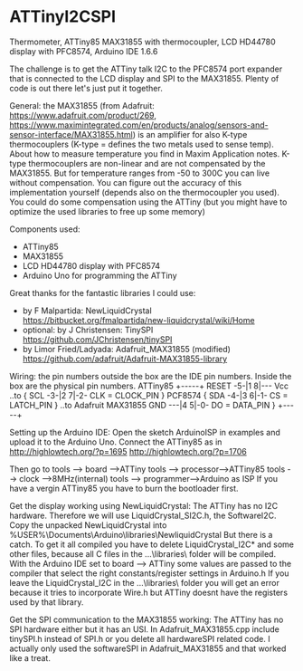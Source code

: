 # ATTinyI2CSPI
Thermometer, ATTiny85 MAX31855 with thermocoupler, LCD HD44780 display with PFC8574, Arduino IDE 1.6.6

The challenge is to get the ATTiny talk I2C to the PFC8574 port expander that is connected to the LCD display and SPI to the MAX31855. Plenty of code is out there let's just put it together. 

General: the MAX31855 (from Adafruit: https://www.adafruit.com/product/269, https://www.maximintegrated.com/en/products/analog/sensors-and-sensor-interface/MAX31855.html) is an amplifier for also K-type thermocouplers (K-type = defines the two metals used to sense temp). About how to measure temperature you find in Maxim Application notes. K-type thermocouplers are non-linear and are not compensated by the MAX31855. But for temperature ranges from -50 to 300C you can live without compensation. You can figure out the accuracy of this implementation yourself (depends also on the thermocoupler you used). You could do some compensation using the ATTiny (but you might have to optimize the used libraries to free up some memory)

Components used:
- ATTiny85
- MAX31855
- LCD HD44780 display with PFC8574
- Arduino Uno for programming the ATTiny

Great thanks for the fantastic libraries I could use:
- by F Malpartida:  NewLiquidCrystal https://bitbucket.org/fmalpartida/new-liquidcrystal/wiki/Home
- optional: by J Christensen: TinySPI https://github.com/JChristensen/tinySPI
- by Limor Fried/Ladyada: Adafruit_MAX31855 (modified) https://github.com/adafruit/Adafruit-MAX31855-library

Wiring: the pin numbers outside the box are the IDE pin numbers. Inside the box are the physical pin numbers. 
						         ATTiny85
		           +-----+
		  RESET -5-|1   8|--- Vcc
..to		{ SCL   -3-|2   7|-2- CLK = CLOCK_PIN 		}
PCF8574		{ SDA   -4-|3   6|-1- CS	= LATCH_PIN	} ..to Adafruit MAX31855
		  GND   ---|4   5|-0- DO	= DATA_PIN  	}
			   +-----+


Setting up the Arduino IDE:
Open the sketch ArduinoISP in examples and upload it to the Arduino Uno. Connect the ATTiny85 as in
http://highlowtech.org/?p=1695
http://highlowtech.org/?p=1706

Then go to 
tools --> board	-->ATTiny
tools --> processor-->ATTiny85
tools --> clock	-->8MHz(internal)
tools --> programmer-->Arduino as ISP
If you have a vergin ATTiny85 you have to burn the bootloader first.

Get the display working using NewLiquidCrystal:
The ATTiny has no I2C hardware. Therefore we will use LiquidCrystal_SI2C.h, the SoftwareI2C. Copy the unpacked NewLiquidCrystal into %USER%\Documents\Arduino\libraries\NewliquidCrystal But there is a catch. To get it all compiled you have to delete LiquidCrystal_I2C* and some other files, because all C files in the ...\libraries\ folder will be compiled. With the Arduino IDE set to board --> ATTiny some values are passed to the compiler that select the right constants/register settings in Arduino.h If you leave the LiquidCrystal_I2C in the ...\libraries\ folder you will get an error because it tries to incorporate Wire.h but ATTiny doesnt have the registers used by that library. 

Get the SPI communication to the MAX31855 working:
The ATTiny has no SPI hardware either but it has an USI. In Adafruit_MAX31855.cpp include tinySPI.h instead of SPI.h or you delete all hardwareSPI related code. I actually only used the softwareSPI in Adafruit_MAX31855 and that worked like a treat. 
